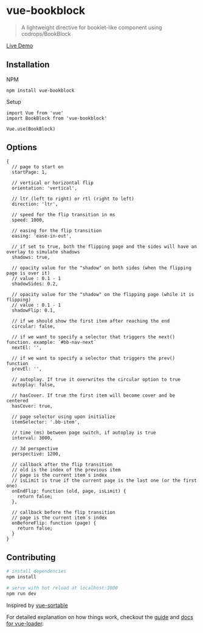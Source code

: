 # vue-bookblock

> A lightweight directive for booklet-like component using codrops/BookBlock

[Live Demo](https://bruceczk.github.io/vue-boobblock/)

## Installation
NPM
```
npm install vue-bookblock
```

Setup
```
import Vue from 'vue'
import BookBlock from 'vue-bookblock'

Vue.use(BookBlock)
```

## Options
```
{
  // page to start on
  startPage: 1,

  // vertical or horizontal flip
  orientation: 'vertical',

  // ltr (left to right) or rtl (right to left)
  direction: 'ltr',

  // speed for the flip transition in ms
  speed: 1000,

  // easing for the flip transition
  easing: 'ease-in-out',

  // if set to true, both the flipping page and the sides will have an overlay to simulate shadows
  shadows: true,

  // opacity value for the "shadow" on both sides (when the flipping page is over it)
  // value : 0.1 - 1
  shadowSides: 0.2,

  // opacity value for the "shadow" on the flipping page (while it is flipping)
  // value : 0.1 - 1
  shadowFlip: 0.1,

  // if we should show the first item after reaching the end
  circular: false,

  // if we want to specify a selector that triggers the next() function. example: ´#bb-nav-next´
  nextEl: '',

  // if we want to specify a selector that triggers the prev() function
  prevEl: '',

  // autoplay. If true it overwrites the circular option to true
  autoplay: false,

  // hasCover. If true the first item will become cover and be centered
  hasCover: true,

  // page selector using upon initialize
  itemSelector: '.bb-item',

  // time (ms) between page switch, if autoplay is true
  interval: 3000,

  // 3d perspective
  perspective: 1200,

  // callback after the flip transition
  // old is the index of the previous item
  // page is the current item´s index
  // isLimit is true if the current page is the last one (or the first one)
  onEndFlip: function (old, page, isLimit) {
    return false;
  },

  // callback before the flip transition
  // page is the current item´s index
  onBeforeFlip: function (page) {
    return false;
  }
}
```

## Contributing

``` bash
# install dependencies
npm install

# serve with hot reload at localhost:3000
npm run dev
```

Inspired by [vue-sortable](https://github.com/sagalbot/vue-sortable)

For detailed explanation on how things work, checkout the [guide](http://vuejs-templates.github.io/webpack/) and [docs for vue-loader](http://vuejs.github.io/vue-loader).
